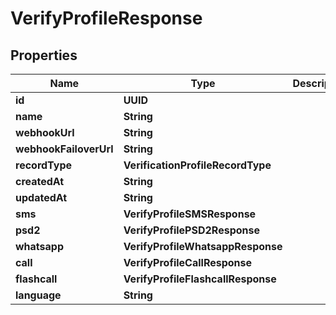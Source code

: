 

# VerifyProfileResponse


## Properties

| Name | Type | Description | Notes |
|------------ | ------------- | ------------- | -------------|
|**id** | **UUID** |  |  [optional] |
|**name** | **String** |  |  [optional] |
|**webhookUrl** | **String** |  |  [optional] |
|**webhookFailoverUrl** | **String** |  |  [optional] |
|**recordType** | **VerificationProfileRecordType** |  |  [optional] |
|**createdAt** | **String** |  |  [optional] |
|**updatedAt** | **String** |  |  [optional] |
|**sms** | **VerifyProfileSMSResponse** |  |  [optional] |
|**psd2** | **VerifyProfilePSD2Response** |  |  [optional] |
|**whatsapp** | **VerifyProfileWhatsappResponse** |  |  [optional] |
|**call** | **VerifyProfileCallResponse** |  |  [optional] |
|**flashcall** | **VerifyProfileFlashcallResponse** |  |  [optional] |
|**language** | **String** |  |  [optional] |



